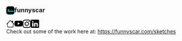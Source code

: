 ### <img align="left" src="./icons/logo.png" width="22px"/> funnyscar 
[<img align="left" alt="Website" width="22px" src="./icons/website.svg" />](http://funnyscar.com/)
[<img align="left" alt="Youtube" width="22px" src="./icons/youtube.svg" />](http://youtube.com/@funnyscar)
[<img align="left" alt="Website" width="22px" src="./icons/instagram.svg" />](http://instagram.com/curtisjhu)
[<img align="left" alt="Linkedin" width="22px" src="./icons/linkedin.svg" />](http://linkedin.com/in/curtisjhu)

#

Check out some of the work here at: https://funnyscar.com/sketches
